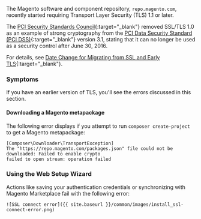 <div markdown="1">

The Magento software and component repository, `repo.magento.com`, recently started requiring Transport Layer Security (TLS) 1.1 or later.

The [PCI Security Standards Council](https://en.wikipedia.org/wiki/Payment_Card_Industry_Security_Standards_Council){:target="_blank"} removed SSL/TLS 1.0 as an example of strong cryptography from the [PCI Data Security Standard (PCI DSS)](https://www.pcisecuritystandards.org/pci_security){:target="_blank"} version 3.1, stating that it can no longer be used as a security control after June 30, 2016.  

For details, see [Date Change for Migrating from SSL and Early TLS](http://blog.pcisecuritystandards.org/migrating-from-ssl-and-early-tls){:target="_blank"}. 

### Symptoms
If you have an earlier version of TLS, you'll see the errors discussed in this section.

#### Downloading a Magento metapackage
The following error displays if you attempt to run `composer create-project` to get a Magento metapackage:

	[Composer\Downloader\TransportException]                                           
	The "https://repo.magento.com/packages.json" file could not be downloaded: Failed to enable crypto                                                                  
	failed to open stream: operation failed  

### Using the Web Setup Wizard
Actions like saving your authentication credentials or synchronizing with Magento Marketplace fail with the following error:

    ![SSL connect error]({{ site.baseurl }}/common/images/install_ssl-connect-error.png)
</div>